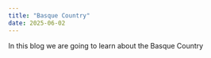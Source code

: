 ```yaml
---
title: "Basque Country"
date: 2025-06-02
---
```

In this blog we are going to learn about the Basque Country
